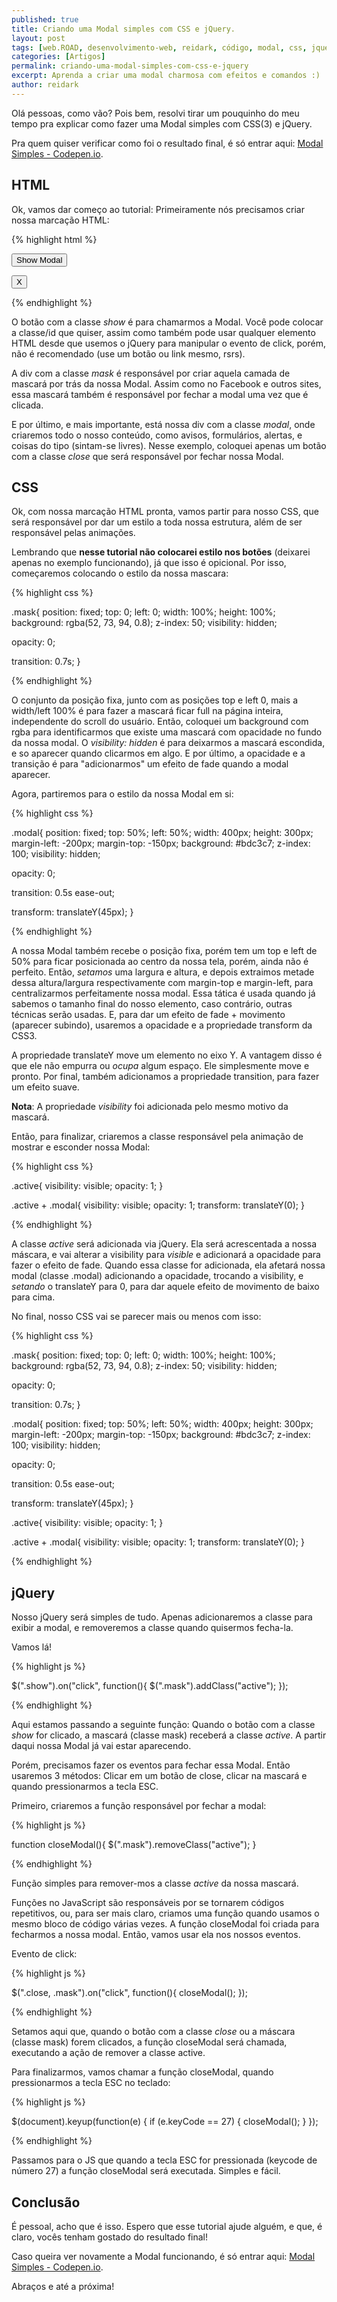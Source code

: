 ```yaml
---
published: true
title: Criando uma Modal simples com CSS e jQuery.
layout: post
tags: [web.ROAD, desenvolvimento-web, reidark, código, modal, css, jquery, html, css3]
categories: [Artigos]
permalink: criando-uma-modal-simples-com-css-e-jquery
excerpt: Aprenda a criar uma modal charmosa com efeitos e comandos :)
author: reidark
---
```

Olá pessoas, como vão? Pois bem, resolvi tirar um pouquinho do meu tempo pra explicar como fazer uma Modal simples com CSS(3) e jQuery.

Pra quem quiser verificar como foi o resultado final, é só entrar aqui: [Modal Simples - Codepen.io](http://codepen.io/reidark/full/FEueH/).

## HTML

Ok, vamos dar começo ao tutorial: Primeiramente nós precisamos criar nossa marcação HTML:

{% highlight html %}

<button class="show" aria-haspopup="true">Show Modal</button>

<div class="mask" role="dialog"></div>
<div class="modal" role="alert">
  <button class="close" role="button">X</button>
</div>

{% endhighlight %}

O botão com a classe *show* é para chamarmos a Modal. Você pode colocar a classe/id que quiser, assim como também pode usar qualquer elemento HTML desde que usemos o jQuery para manipular o evento de click, porém, não é recomendado (use um botão ou link mesmo, rsrs).

A div com a classe *mask* é responsável por criar aquela camada de mascará por trás da nossa Modal. Assim como no Facebook e outros sites, essa mascará também é responsável por fechar a modal uma vez que é clicada.

E por último, e mais importante, está nossa div com a classe *modal*, onde criaremos todo o nosso conteúdo, como avisos, formulários, alertas, e coisas do tipo (sintam-se livres). Nesse exemplo, coloquei apenas um botão com a classe *close* que será responsável por fechar nossa Modal.

## CSS

Ok, com nossa marcação HTML pronta, vamos partir para nosso CSS, que será responsável por dar um estilo a toda nossa estrutura, além de ser responsável pelas animações.

Lembrando que **nesse tutorial não colocarei estilo nos botões** (deixarei apenas no exemplo funcionando), já que isso é opicional. Por isso, começaremos colocando o estilo da nossa mascara:

{% highlight css %}

.mask{
  position: fixed;
  top: 0;
  left: 0;
  width: 100%;
  height: 100%;
  background: rgba(52, 73, 94, 0.8);
  z-index: 50;
  visibility: hidden;
  
  opacity: 0;
  
  transition: 0.7s;
}

{% endhighlight %}

O conjunto da posição fixa, junto com as posições top e left 0, mais a width/left 100% é para fazer a mascará ficar full na página inteira, independente do scroll do usuário. Então, coloquei um background com rgba para identificarmos que existe uma mascará com opacidade no fundo da nossa modal. O *visibility: hidden* é para deixarmos a mascará escondida, e so aparecer quando clicarmos em algo. E por último, a opacidade e a transição é para "adicionarmos" um efeito de fade quando a modal aparecer.

Agora, partiremos para o estilo da nossa Modal em si:

{% highlight css %}

.modal{
  position: fixed;
  top: 50%;
  left: 50%;
  width: 400px;
  height: 300px;
  margin-left: -200px;
  margin-top: -150px;
  background: #bdc3c7;
  z-index: 100;
  visibility: hidden;
  
  opacity: 0;
  
  transition: 0.5s ease-out;
  
  transform: translateY(45px);
}

{% endhighlight %}

A nossa Modal também recebe o posição fixa, porém tem um top e left de 50% para ficar posicionada ao centro da nossa tela, porém, ainda não é perfeito. Então, *setamos* uma largura e altura, e depois extraimos metade dessa altura/largura respectivamente com margin-top e margin-left, para centralizarmos perfeitamente nossa modal. Essa tática é usada quando já sabemos o tamanho final do nosso elemento, caso contrário, outras técnicas serão usadas. E, para dar um efeito de fade + movimento (aparecer subindo), usaremos a opacidade e a propriedade transform da CSS3.

A propriedade translateY move um elemento no eixo Y. A vantagem disso é que ele não empurra ou *ocupa* algum espaço. Ele simplesmente move e pronto. Por final, também adicionamos a propriedade transition, para fazer um efeito suave.

**Nota**: A propriedade *visibility* foi adicionada pelo mesmo motivo da mascará.

Então, para finalizar, criaremos a classe responsável pela animação de mostrar e esconder nossa Modal:

{% highlight css %}

.active{
  visibility: visible;
  opacity: 1;
}

.active + .modal{
  visibility: visible;
  opacity: 1;
  transform: translateY(0);
}

{% endhighlight %}

A classe *active* será adicionada via jQuery. Ela será acrescentada a nossa máscara, e vai alterar a visibility para *visible* e adicionará a opacidade para fazer o efeito de fade. Quando essa classe for adicionada, ela afetará nossa modal (classe .modal) adicionando a opacidade, trocando a visibility, e *setando* o translateY para 0, para dar aquele efeito de movimento de baixo para cima.

No final, nosso CSS vai se parecer mais ou menos com isso:

{% highlight css %}

.mask{
  position: fixed;
  top: 0;
  left: 0;
  width: 100%;
  height: 100%;
  background: rgba(52, 73, 94, 0.8);
  z-index: 50;
  visibility: hidden;
  
  opacity: 0;
  
  transition: 0.7s;
}

.modal{
  position: fixed;
  top: 50%;
  left: 50%;
  width: 400px;
  height: 300px;
  margin-left: -200px;
  margin-top: -150px;
  background: #bdc3c7;
  z-index: 100;
  visibility: hidden;
  
  opacity: 0;
  
  transition: 0.5s ease-out;
  
  transform: translateY(45px);
}

.active{
  visibility: visible;
  opacity: 1;
}

.active + .modal{
  visibility: visible;
  opacity: 1;
  transform: translateY(0);
}

{% endhighlight %}

## jQuery

Nosso jQuery será simples de tudo. Apenas adicionaremos a classe para exibir a modal, e removeremos a classe quando quisermos fecha-la.

Vamos lá!

{% highlight js %}

$(".show").on("click", function(){
   $(".mask").addClass("active");
});

{% endhighlight %}

Aqui estamos passando a seguinte função: Quando o botão com a classe *show* for clicado, a mascará (classe mask) receberá a classe *active*. A partir daqui nossa Modal já vai estar aparecendo.

Porém, precisamos fazer os eventos para fechar essa Modal. Então usaremos 3 métodos: Clicar em um botão de close, clicar na mascará e quando pressionarmos a tecla ESC.

Primeiro, criaremos a função responsável por fechar a modal:

{% highlight js %}

function closeModal(){
  $(".mask").removeClass("active");
}

{% endhighlight %}

Função simples para remover-mos a classe *active* da nossa mascará.

Funções no JavaScript são responsáveis por se tornarem códigos repetitivos, ou, para ser mais claro, criamos uma função quando usamos o mesmo bloco de código várias vezes. A função closeModal foi criada para fecharmos a nossa modal. Então, vamos usar ela nos nossos eventos.

Evento de click:

{% highlight js %}

$(".close, .mask").on("click", function(){
  closeModal();
});

{% endhighlight %}

Setamos aqui que, quando o botão com a classe *close* ou a máscara (classe mask) forem clicados, a função closeModal será chamada, executando a ação de remover a classe active.

Para finalizarmos, vamos chamar a função closeModal, quando pressionarmos a tecla ESC no teclado:

{% highlight js %}

$(document).keyup(function(e) {
   if (e.keyCode == 27) {
      closeModal();
   }
});

{% endhighlight %}

Passamos para o JS que quando a tecla ESC for pressionada (keycode de número 27) a função closeModal será executada. Simples e fácil.

## Conclusão

É pessoal, acho que é isso. Espero que esse tutorial ajude alguém, e que, é claro, vocês tenham gostado do resultado final!

Caso queira ver novamente a Modal funcionando, é só entrar aqui: [Modal Simples - Codepen.io](http://codepen.io/reidark/full/FEueH/).

Abraços e até a próxima!